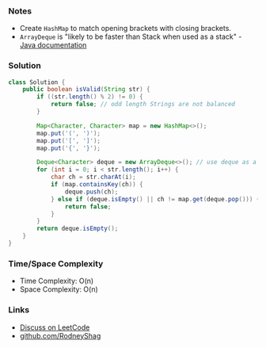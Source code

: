 ### Notes

- Create `HashMap` to match opening brackets with closing brackets.
- `ArrayDeque` is "likely to be faster than Stack when used as a stack" - [Java documentation](https://docs.oracle.com/javase/8/docs/api/java/util/ArrayDeque.html)

### Solution

```java
class Solution {
    public boolean isValid(String str) {
        if ((str.length() % 2) != 0) {
            return false; // odd length Strings are not balanced
        }

        Map<Character, Character> map = new HashMap<>();
        map.put('(', ')');
        map.put('[', ']');
        map.put('{', '}');

        Deque<Character> deque = new ArrayDeque<>(); // use deque as a stack
        for (int i = 0; i < str.length(); i++) {
            char ch = str.charAt(i);
            if (map.containsKey(ch)) {
                deque.push(ch);
            } else if (deque.isEmpty() || ch != map.get(deque.pop())) {
                return false;
            }
        }
        return deque.isEmpty();
    }
}
```

### Time/Space Complexity

- Time Complexity: O(n)
- Space Complexity: O(n)

### Links

- [Discuss on LeetCode](https://leetcode.com/problems/valid-parentheses/discuss/304546)
- [github.com/RodneyShag](https://github.com/RodneyShag)
